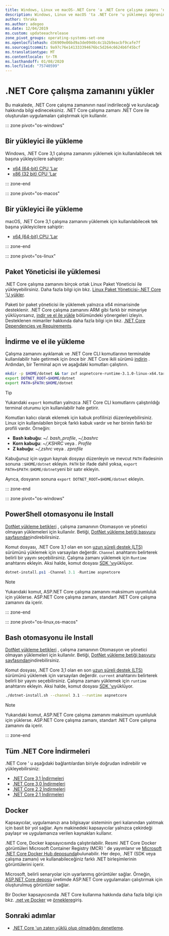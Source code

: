 ```yaml
---
title: Windows, Linux ve macOS-.NET Core 'a .NET Core çalışma zamanı 'nı yükler
description: Windows, Linux ve macOS 'ta .NET Core 'u yüklemeyi öğrenin. .NET Core uygulamalarını çalıştırmak için gereken bağımlılıkları bulur.
author: thraka
ms.author: adegeo
ms.date: 12/04/2019
ms.custom: updateeachrelease
zone_pivot_groups: operating-systems-set-one
ms.openlocfilehash: d36909e06bd9a3de0940c4c1b2b9eacbf9cafe7f
ms.sourcegitcommit: 9a97c76e141333394676bc5d264c6624b6f45bcf
ms.translationtype: MT
ms.contentlocale: tr-TR
ms.lasthandoff: 01/08/2020
ms.locfileid: "75740599"
---
```

# <a name="install-the-net-core-runtime"></a>.NET Core çalışma zamanını yükler

Bu makalede, .NET Core çalışma zamanının nasıl indirileceği ve kurulacağı hakkında bilgi edineceksiniz. .NET Core çalışma zamanı .NET Core ile oluşturulan uygulamaları çalıştırmak için kullanılır.

::: zone pivot="os-windows"

## <a name="install-with-an-installer"></a>Bir yükleyici ile yükleme

Windows, .NET Core 3,1 çalışma zamanını yüklemek için kullanılabilecek tek başına yükleyicilere sahiptir:

- [x64 (64-bit) CPU 'Lar](https://dotnet.microsoft.com/download/dotnet-core/3.1)
- [x86 (32 bit) CPU 'Lar](https://dotnet.microsoft.com/download/dotnet-core/3.1)

::: zone-end

::: zone pivot="os-macos"

## <a name="install-with-an-installer"></a>Bir yükleyici ile yükleme

macOS, .NET Core 3,1 çalışma zamanını yüklemek için kullanılabilecek tek başına yükleyicilere sahiptir:

- [x64 (64-bit) CPU 'Lar](https://dotnet.microsoft.com/download/dotnet-core/3.1)

::: zone-end

::: zone pivot="os-linux"

## <a name="install-with-a-package-manager"></a>Paket Yöneticisi ile yüklemesi

.NET Core çalışma zamanını birçok ortak Linux Paket Yöneticisi ile yükleyebilirsiniz. Daha fazla bilgi için bkz. [Linux Paket Yöneticisi-.NET Core 'U yükler](linux-package-managers.md).

Paketi bir paket yöneticisi ile yüklemek yalnızca x64 mimarisinde desteklenir. .NET Core çalışma zamanını ARM gibi farklı bir mimariye yüklüyorsanız, [indir ve el ile yükle](#download-and-manually-install) bölümündeki yönergeleri izleyin. Desteklenen mimariler hakkında daha fazla bilgi için bkz. [.NET Core Dependencies ve Requirements](dependencies.md).

## <a name="download-and-manually-install"></a>İndirme ve el ile yükleme

Çalışma zamanını ayıklamak ve .NET Core CLI komutlarının terminalde kullanılabilir hale getirmek için önce bir .NET Core ikili sürümü [indirin](#all-net-core-downloads) . Ardından, bir Terminal açın ve aşağıdaki komutları çalıştırın.

```bash
mkdir -p $HOME/dotnet && tar zxf aspnetcore-runtime-3.1.0-linux-x64.tar.gz -C $HOME/dotnet
export DOTNET_ROOT=$HOME/dotnet
export PATH=$PATH:$HOME/dotnet
```

> [!TIP]
> Yukarıdaki `export` komutları yalnızca .NET Core CLI komutlarını çalıştırıldığı terminal oturumu için kullanılabilir hale getirir.
>
> Komutları kalıcı olarak eklemek için kabuk profilinizi düzenleyebilirsiniz. Linux için kullanılabilen birçok farklı kabuk vardır ve her birinin farklı bir profili vardır. Örneğin:
>
> - **Bash kabuğu**: *~/. bash_profile*, *~/,bashrc*
> - **Korn kabuğu**: *~/,KSHRC* veya *. Profile*
> - **Z kabuğu**: *~/,zshrc* veya *. zprofile*
> 
> Kabuğunuz için uygun kaynak dosyayı düzenleyin ve mevcut `PATH` ifadesinin sonuna `:$HOME/dotnet` ekleyin. `PATH` bir ifade dahil yoksa, `export PATH=$PATH:$HOME/dotnet`yeni bir satır ekleyin.
>
> Ayrıca, dosyanın sonuna `export DOTNET_ROOT=$HOME/dotnet` ekleyin.

::: zone-end

::: zone pivot="os-windows"

## <a name="install-with-powershell-automation"></a>PowerShell otomasyonu ile Install

[DotNet yükleme betikleri](../tools/dotnet-install-script.md) , çalışma zamanının Otomasyon ve yönetici olmayan yüklemeleri için kullanılır. Betiği, [DotNet yükleme betiği başvuru sayfasından](../tools/dotnet-install-script.md)indirebilirsiniz.

Komut dosyası, .NET Core 3,1 olan en son [uzun süreli destek (LTS)](https://dotnet.microsoft.com/platform/support/policy/dotnet-core) sürümünü yüklemek için varsayılan değerdir. `Channel` anahtarını belirterek belirli bir yayını seçebilirsiniz. Çalışma zamanı yüklemek için `Runtime` anahtarını ekleyin. Aksi halde, komut dosyası [SDK 'yı](sdk.md)yüklüyor.

```powershell
dotnet-install.ps1 -Channel 3.1 -Runtime aspnetcore
```

> [!NOTE]
> Yukarıdaki komut, ASP.NET Core çalışma zamanını maksimum uyumluluk için yüklerse. ASP.NET Core çalışma zamanı, standart .NET Core çalışma zamanını da içerir.

::: zone-end

::: zone pivot="os-linux,os-macos"

## <a name="install-with-bash-automation"></a>Bash otomasyonu ile Install

[DotNet yükleme betikleri](../tools/dotnet-install-script.md) , çalışma zamanının Otomasyon ve yönetici olmayan yüklemeleri için kullanılır. Betiği, [DotNet yükleme betiği başvuru sayfasından](../tools/dotnet-install-script.md)indirebilirsiniz.

Komut dosyası, .NET Core 3,1 olan en son [uzun süreli destek (LTS)](https://dotnet.microsoft.com/platform/support/policy/dotnet-core) sürümünü yüklemek için varsayılan değerdir. `current` anahtarını belirterek belirli bir yayını seçebilirsiniz. Çalışma zamanı yüklemek için `runtime` anahtarını ekleyin. Aksi halde, komut dosyası [SDK 'yı](sdk.md)yüklüyor.

```bash
./dotnet-install.sh --channel 3.1 --runtime aspnetcore
```

> [!NOTE]
> Yukarıdaki komut, ASP.NET Core çalışma zamanını maksimum uyumluluk için yüklerse. ASP.NET Core çalışma zamanı, standart .NET Core çalışma zamanını da içerir.

::: zone-end

## <a name="all-net-core-downloads"></a>Tüm .NET Core İndirmeleri

.NET Core ' u aşağıdaki bağlantılardan biriyle doğrudan indirebilir ve yükleyebilirsiniz:

- [.NET Core 3,1 İndirmeleri](https://dotnet.microsoft.com/download/dotnet-core/3.1)
- [.NET Core 3,0 İndirmeleri](https://dotnet.microsoft.com/download/dotnet-core/3.0)
- [.NET Core 2,2 İndirmeleri](https://dotnet.microsoft.com/download/dotnet-core/2.2)
- [.NET Core 2,1 İndirmeleri](https://dotnet.microsoft.com/download/dotnet-core/2.1)

## <a name="docker"></a>Docker

Kapsayıcılar, uygulamanızı ana bilgisayar sisteminin geri kalanından yalıtmak için basit bir yol sağlar. Aynı makinedeki kapsayıcılar yalnızca çekirdeği paylaşır ve uygulamanıza verilen kaynakları kullanır.

.NET Core, Docker kapsayıcısında çalıştırılabilir. Resmi .NET Core Docker görüntüleri Microsoft Container Registry (MCR) ' de yayımlanır ve [Microsoft .NET Core Docker Hub deposunda](https://hub.docker.com/_/microsoft-dotnet-core/)bulunabilir. Her depo, .NET (SDK veya çalışma zamanı) ve kullanabileceğiniz farklı .NET birleşimlerinin görüntülerini içerir.

Microsoft, belirli senaryolar için uyarlanmış görüntüler sağlar. Örneğin, [ASP.NET Core deposu](https://hub.docker.com/_/microsoft-dotnet-core-aspnet/) üretimde ASP.NET Core uygulamaları çalıştırmak için oluşturulmuş görüntüler sağlar.

Bir Docker kapsayıcısında .NET Core kullanma hakkında daha fazla bilgi için bkz. [.net ve Docker](../docker/introduction.md) ve [örneklere](https://github.com/dotnet/dotnet-docker/blob/master/samples/README.md)giriş.

## <a name="next-steps"></a>Sonraki adımlar

- [.NET Core 'un zaten yüklü olup olmadığını denetleme](how-to-detect-installed-versions.md).
